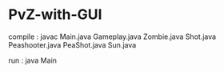 # PvZ-with-GUI

compile : javac Main.java Gameplay.java Zombie.java Shot.java Peashooter.java PeaShot.java Sun.java



run : java Main
